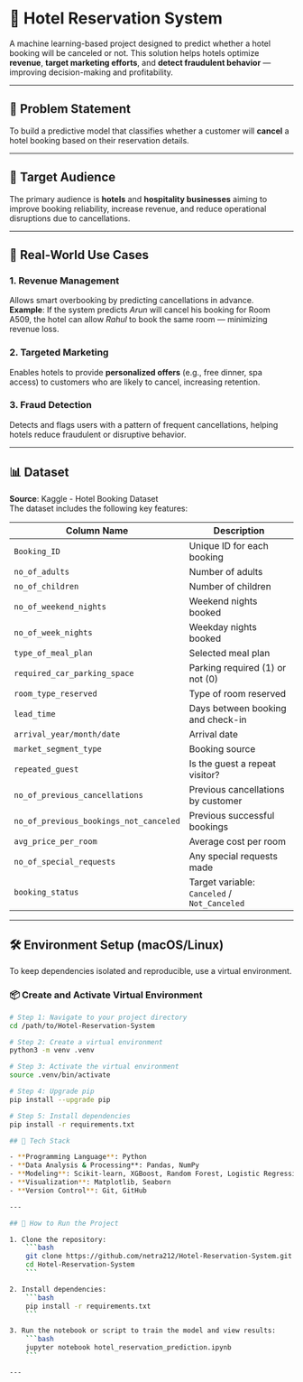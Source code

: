 # 🏨 Hotel Reservation System

A machine learning-based project designed to predict whether a hotel booking will be canceled or not. This solution helps hotels optimize **revenue**, **target marketing efforts**, and **detect fraudulent behavior** — improving decision-making and profitability.

---

## 📌 Problem Statement

To build a predictive model that classifies whether a customer will **cancel** a hotel booking based on their reservation details.

---

## 🎯 Target Audience

The primary audience is **hotels** and **hospitality businesses** aiming to improve booking reliability, increase revenue, and reduce operational disruptions due to cancellations.

---

## 💼 Real-World Use Cases

### 1. Revenue Management
Allows smart overbooking by predicting cancellations in advance.  
**Example**: If the system predicts *Arun* will cancel his booking for Room A509, the hotel can allow *Rahul* to book the same room — minimizing revenue loss.

### 2. Targeted Marketing
Enables hotels to provide **personalized offers** (e.g., free dinner, spa access) to customers who are likely to cancel, increasing retention.

### 3. Fraud Detection
Detects and flags users with a pattern of frequent cancellations, helping hotels reduce fraudulent or disruptive behavior.

---

## 📊 Dataset

**Source**: Kaggle - Hotel Booking Dataset  
The dataset includes the following key features:

| Column Name                     | Description                             |
|--------------------------------|-----------------------------------------|
| `Booking_ID`                   | Unique ID for each booking              |
| `no_of_adults`                 | Number of adults                        |
| `no_of_children`               | Number of children                      |
| `no_of_weekend_nights`        | Weekend nights booked                   |
| `no_of_week_nights`           | Weekday nights booked                   |
| `type_of_meal_plan`           | Selected meal plan                      |
| `required_car_parking_space`  | Parking required (1) or not (0)         |
| `room_type_reserved`          | Type of room reserved                   |
| `lead_time`                   | Days between booking and check-in       |
| `arrival_year/month/date`     | Arrival date                            |
| `market_segment_type`         | Booking source                          |
| `repeated_guest`              | Is the guest a repeat visitor?          |
| `no_of_previous_cancellations`| Previous cancellations by customer       |
| `no_of_previous_bookings_not_canceled` | Previous successful bookings   |
| `avg_price_per_room`          | Average cost per room                   |
| `no_of_special_requests`      | Any special requests made               |
| `booking_status`              | Target variable: `Canceled` / `Not_Canceled` |

---

## 🛠️ Environment Setup (macOS/Linux)

To keep dependencies isolated and reproducible, use a virtual environment.

### 📦 Create and Activate Virtual Environment

```bash
# Step 1: Navigate to your project directory
cd /path/to/Hotel-Reservation-System

# Step 2: Create a virtual environment
python3 -m venv .venv

# Step 3: Activate the virtual environment
source .venv/bin/activate

# Step 4: Upgrade pip
pip install --upgrade pip

# Step 5: Install dependencies
pip install -r requirements.txt

## 🧠 Tech Stack

- **Programming Language**: Python
- **Data Analysis & Processing**: Pandas, NumPy
- **Modeling**: Scikit-learn, XGBoost, Random Forest, Logistic Regression
- **Visualization**: Matplotlib, Seaborn
- **Version Control**: Git, GitHub

---

## 🚀 How to Run the Project

1. Clone the repository:
    ```bash
    git clone https://github.com/netra212/Hotel-Reservation-System.git
    cd Hotel-Reservation-System
    ```

2. Install dependencies:
    ```bash
    pip install -r requirements.txt
    ```

3. Run the notebook or script to train the model and view results:
    ```bash
    jupyter notebook hotel_reservation_prediction.ipynb
    ```

---
